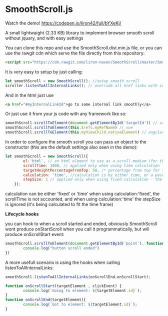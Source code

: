 # SmoothScroll.js

Watch the demo! 
https://codepen.io/liron42/full/bYXeKj/

A small lightwaight (2.33 KB) library to implement browser smooth scroll without jquary, and with easy settings

You can clone this repo and use the SmoothScroll.dist.min.js file, or you can use the rawgit cdn which serve the file directly from this repository:
```html
<script src="https://cdn.rawgit.com/liron-navon/SmoothScroll/master/SmoothScroll.dist.min.js"></script>
```

It is very easy to setup by just calling:

```javascript
let smoothScroll = new SmoothScroll(); //setup smooth scroll
scroller.listenToAllInternalLinks(); // override all href links with internal id (#) to use smooth scroll
```

And in the html just use

```html
<a href="#myInternalLinkId">go to some internal link smoothly</a>
```

Or just use it from your js code with any framework like so:

```javascript
smoothScroll.scrollToElement(document.getElementById('targetId')) // vanila
smoothScroll.scrollToElement(this.$refs.myRefName) // vue
smoothScroll.scrollToElement(this.myViewChild.nativeElement) // angular
```
In order to configure the smooth scroll you can pass an object to the constructor (this are the default settings also seen in the demo):

```javascript
let smoothScroll = new SmoothScroll({
        el:'html', // an html element to use as a scroll medium (for things like scrolling inside a div)
        scrollTime: 1000, // applied only when using time calculation - the time for each scroll in milliseconds (from current position to the target's position)
        targetHeightPercentageFromTop: 50, /* percentage from top for the element to be: 100 will make it scroll until the  element is at the bottom of the screen, and 50 will make it scroll until the element is at the center of the screen */
        calculation: 'time', //calculation is by either time, or a pace with fixed scroll length per frame
        stepSize: 1 // applied only when using fixed calculation - the number of pixels to traverse per frame
    });
```
calculation can be either 'fixed' or 'time'
when using calculation:'fixed', the scrollTime is not accounted, and when using calculation:'time' the stepSize is ignored (it's being calculated to fit the time frame)

**Lifecycle hooks**

you can hook to when a scroll started and ended, obviously SmoothScroll wont produce onStartScroll when you call it programmatically, but will produce onScrollStart event:

```javascript
smoothScroll.scrollToElement(document.getElementById('point'), function(){
        console.log("button scroll ended")
})
```

A more usefull scenario is using the hooks when calling listenToAllInternalLinks:

```javascript
smoothScroll.listenToAllInternalLinks(onScrollEnd,onScrollStart);

function onScrollStart(targetElement , clickEvent) {
        console.log(`Going to element: ${targetElement.id}`);
}
function onScrollEnd(targetElement){
        console.log(`Got to element: ${targetElement.id}`);
}
```


